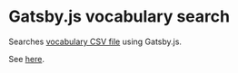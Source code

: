 # Gatsby.js vocabulary search

Searches [vocabulary CSV file](https://github.com/mikemcgowan/memrise-scraper-scala) using Gatsby.js.

See [here](https://mikemcgowan.github.io/gatsby-vocab-search/).
